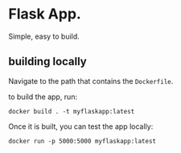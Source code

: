 # Flask App. 
Simple, easy to build.

## building locally
Navigate to the path that contains the `Dockerfile`.

to build the app, run:
```
docker build . -t myflaskapp:latest
```

Once it is built, you can test the app locally:
```
docker run -p 5000:5000 myflaskapp:latest
```

